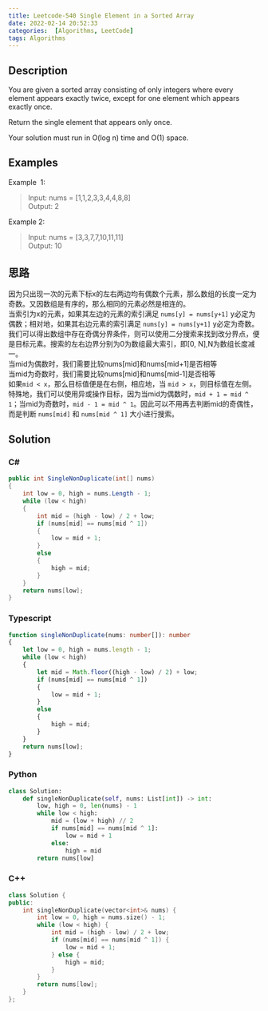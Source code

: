 ```yaml
---
title: Leetcode-540 Single Element in a Sorted Array
date: 2022-02-14 20:52:33
categories:  [Algorithms, LeetCode]
tags: Algorithms
---
```



## Description

You are given a sorted array consisting of only integers where every element appears exactly twice, except for one element which appears exactly once.  

Return the single element that appears only once.  

Your solution must run in O(log n) time and O(1) space.  

## Examples

Example  1:

> Input: nums = [1,1,2,3,3,4,4,8,8]  
> Output: 2  

Example 2:

> Input: nums =  [3,3,7,7,10,11,11]  
> Output: 10  

## 思路

因为只出现一次的元素下标x的左右两边均有偶数个元素，那么数组的长度一定为奇数。又因数组是有序的，那么相同的元素必然是相连的。  
当索引为x的元素，如果其左边的元素的索引满足 `nums[y] = nums[y+1]` y必定为偶数；相对地，如果其右边元素的索引满足 `nums[y] = nums[y+1]` y必定为奇数。  
我们可以得出数组中存在奇偶分界条件，则可以使用二分搜索来找到改分界点，便是目标元素。搜索的左右边界分别为0为数组最大索引，即[0, N],N为数组长度减一。  
当mid为偶数时，我们需要比较nums[mid]和nums[mid+1]是否相等   
当mid为奇数时，我们需要比较nums[mid]和nums[mid-1]是否相等  
如果`mid < x`，那么目标值便是在右侧，相应地，当 `mid > x`，则目标值在左侧。特殊地，我们可以使用异或操作目标，因为当mid为偶数时，`mid + 1 = mid ^ 1`；当mid为奇数时，`mid - 1 = mid ^ 1`。因此可以不用再去判断mid的奇偶性，而是判断 `nums[mid]` 和 `nums[mid ^ 1]` 大小进行搜索。

## Solution

### C#

```csharp
public int SingleNonDuplicate(int[] nums)
{
    int low = 0, high = nums.Length - 1;
    while (low < high)
    {
        int mid = (high - low) / 2 + low;
        if (nums[mid] == nums[mid ^ 1])
        {
            low = mid + 1;
        }
        else
        {
            high = mid;
        }
    }
    return nums[low];
}
```

### Typescript

```typescript
function singleNonDuplicate(nums: number[]): number
{
    let low = 0, high = nums.length - 1;
    while (low < high)
    {
        let mid = Math.floor((high - low) / 2) + low;
        if (nums[mid] == nums[mid ^ 1])
        {
            low = mid + 1;
        }
        else
        {
            high = mid;
        }
    }
    return nums[low];
}
```

### Python

```python
class Solution:
    def singleNonDuplicate(self, nums: List[int]) -> int:
        low, high = 0, len(nums) - 1
        while low < high:
            mid = (low + high) // 2
            if nums[mid] == nums[mid ^ 1]:
                low = mid + 1
            else:
                high = mid
        return nums[low]
```

### C++

```cpp
class Solution {
public:
    int singleNonDuplicate(vector<int>& nums) {
        int low = 0, high = nums.size() - 1;
        while (low < high) {
            int mid = (high - low) / 2 + low;
            if (nums[mid] == nums[mid ^ 1]) {
                low = mid + 1;
            } else {
                high = mid;
            }
        }
        return nums[low];
    }
};
```